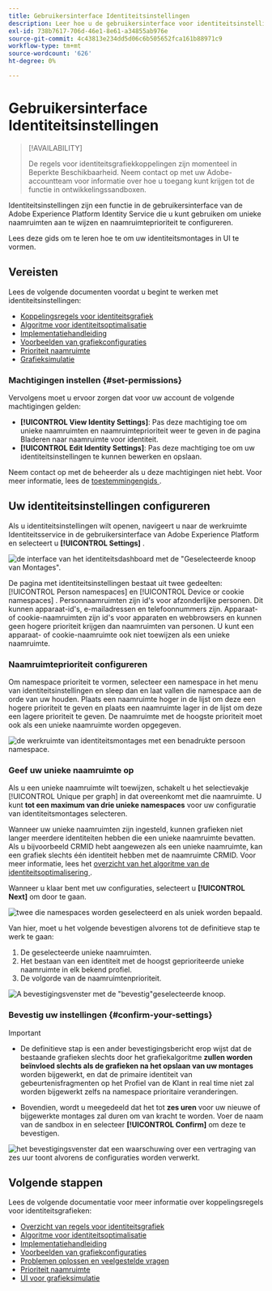 ```yaml
---
title: Gebruikersinterface Identiteitsinstellingen
description: Leer hoe u de gebruikersinterface voor identiteitsinstellingen gebruikt.
exl-id: 738b7617-706d-46e1-8e61-a34855ab976e
source-git-commit: 4c43813e234dd5d06c6b505652fca161b88971c9
workflow-type: tm+mt
source-wordcount: '626'
ht-degree: 0%

---
```


# Gebruikersinterface Identiteitsinstellingen

>[!AVAILABILITY]
>
>De regels voor identiteitsgrafiekkoppelingen zijn momenteel in Beperkte Beschikbaarheid. Neem contact op met uw Adobe-accountteam voor informatie over hoe u toegang kunt krijgen tot de functie in ontwikkelingssandboxen.

Identiteitsinstellingen zijn een functie in de gebruikersinterface van de Adobe Experience Platform Identity Service die u kunt gebruiken om unieke naamruimten aan te wijzen en naamruimteprioriteit te configureren.

Lees deze gids om te leren hoe te om uw identiteitsmontages in UI te vormen.

## Vereisten

Lees de volgende documenten voordat u begint te werken met identiteitsinstellingen:

* [Koppelingsregels voor identiteitsgrafiek](./overview.md)
* [Algoritme voor identiteitsoptimalisatie](./identity-optimization-algorithm.md)
* [Implementatiehandleiding](./implementation-guide.md)
* [Voorbeelden van grafiekconfiguraties](./example-configurations.md)
* [Prioriteit naamruimte](./namespace-priority.md)
* [Grafieksimulatie](./graph-simulation.md)

### Machtigingen instellen {#set-permissions}

Vervolgens moet u ervoor zorgen dat voor uw account de volgende machtigingen gelden:

* **[!UICONTROL View Identity Settings]**: Pas deze machtiging toe om unieke naamruimten en naamruimteprioriteit weer te geven in de pagina Bladeren naar naamruimte voor identiteit.
* **[!UICONTROL Edit Identity Settings]**: Pas deze machtiging toe om uw identiteitsinstellingen te kunnen bewerken en opslaan.

Neem contact op met de beheerder als u deze machtigingen niet hebt. Voor meer informatie, lees de [ toestemmingengids ](../../access-control/abac/ui/permissions.md).

## Uw identiteitsinstellingen configureren

Als u identiteitsinstellingen wilt openen, navigeert u naar de werkruimte Identiteitsservice in de gebruikersinterface van Adobe Experience Platform en selecteert u **[!UICONTROL Settings]** .

![ de interface van het identiteitsdashboard met de &quot;Geselecteerde knoop van Montages&quot;.](../images/rules/dashboard.png)

De pagina met identiteitsinstellingen bestaat uit twee gedeelten: [!UICONTROL Person namespaces] en [!UICONTROL Device or cookie namespaces] . Personnaamruimten zijn id&#39;s voor afzonderlijke personen. Dit kunnen apparaat-id&#39;s, e-mailadressen en telefoonnummers zijn. Apparaat- of cookie-naamruimten zijn id&#39;s voor apparaten en webbrowsers en kunnen geen hogere prioriteit krijgen dan naamruimten van personen. U kunt een apparaat- of cookie-naamruimte ook niet toewijzen als een unieke naamruimte.

### Naamruimteprioriteit configureren

Om namespace prioriteit te vormen, selecteer een namespace in het menu van identiteitsinstellingen en sleep dan en laat vallen die namespace aan de orde van uw houden. Plaats een naamruimte hoger in de lijst om deze een hogere prioriteit te geven en plaats een naamruimte lager in de lijst om deze een lagere prioriteit te geven. De naamruimte met de hoogste prioriteit moet ook als een unieke naamruimte worden opgegeven.

![ de werkruimte van identiteitsmontages met een benadrukte persoon namespace.](../images/rules/namespace-priority.png)

### Geef uw unieke naamruimte op

Als u een unieke naamruimte wilt toewijzen, schakelt u het selectievakje [!UICONTROL Unique per graph] in dat overeenkomt met die naamruimte. U kunt **tot een maximum van drie unieke namespaces** voor uw configuratie van identiteitsmontages selecteren.

Wanneer uw unieke naamruimten zijn ingesteld, kunnen grafieken niet langer meerdere identiteiten hebben die een unieke naamruimte bevatten. Als u bijvoorbeeld CRMID hebt aangewezen als een unieke naamruimte, kan een grafiek slechts één identiteit hebben met de naamruimte CRMID. Voor meer informatie, lees het [ overzicht van het algoritme van de identiteitsoptimalisering ](./identity-optimization-algorithm.md#unique-namespace).

Wanneer u klaar bent met uw configuraties, selecteert u **[!UICONTROL Next]** om door te gaan.

![ twee die namespaces worden geselecteerd en als uniek worden bepaald.](../images/rules/unique-namespace.png)

Van hier, moet u het volgende bevestigen alvorens tot de definitieve stap te werk te gaan:

1. De geselecteerde unieke naamruimten.
2. Het bestaan van een identiteit met de hoogst geprioriteerde unieke naamruimte in elk bekend profiel.
3. De volgorde van de naamruimtenprioriteit.

![ A bevestigingsvenster met de &quot;bevestig&quot;geselecteerde knoop.](../images/rules/confirmation.png)

### Bevestig uw instellingen {#confirm-your-settings}

>[!IMPORTANT]
>
>* De definitieve stap is een ander bevestigingsbericht erop wijst dat de bestaande grafieken slechts door het grafiekalgoritme **zullen worden beïnvloed slechts als de grafieken na het opslaan van uw montages** worden bijgewerkt, en dat de primaire identiteit van gebeurtenisfragmenten op het Profiel van de Klant in real time niet zal worden bijgewerkt zelfs na namespace prioritaire veranderingen.
>
>* Bovendien, wordt u meegedeeld dat het tot **zes uren** voor uw nieuwe of bijgewerkte montages zal duren om van kracht te worden. Voer de naam van de sandbox in en selecteer **[!UICONTROL Confirm]** om deze te bevestigen.

![ het bevestigingsvenster dat een waarschuwing over een vertraging van zes uur toont alvorens de configuraties worden verwerkt.](../images/rules/complete.png)

## Volgende stappen

Lees de volgende documentatie voor meer informatie over koppelingsregels voor identiteitsgrafieken:

* [Overzicht van regels voor identiteitsgrafiek](./overview.md)
* [Algoritme voor identiteitsoptimalisatie](./identity-optimization-algorithm.md)
* [Implementatiehandleiding](./implementation-guide.md)
* [Voorbeelden van grafiekconfiguraties](./example-configurations.md)
* [Problemen oplossen en veelgestelde vragen](./troubleshooting.md)
* [Prioriteit naamruimte](./namespace-priority.md)
* [UI voor grafieksimulatie](./graph-simulation.md)